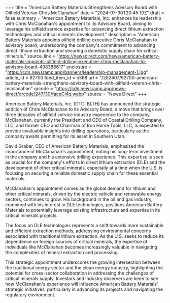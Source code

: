 +++
title = "American Battery Materials Strengthens Advisory Board with Oilfield Veteran Chris McClanahan"
date = "2024-07-30T20:45:10Z"
draft = false
summary = "American Battery Materials, Inc. enhances its leadership with Chris McClanahan's appointment to its Advisory Board, aiming to leverage his oilfield service expertise for advancing direct lithium extraction technologies and critical minerals development."
description = "American Battery Materials appoints oilfield drilling executive Chris McClanahan to advisory board, underscoring the company's commitment to advancing direct lithium extraction and securing a domestic supply chain for critical minerals."
source_link = "https://newsdirect.com/news/american-battery-materials-appoints-oilfield-drilling-executive-chris-mcclanahan-to-advisory-board-498386617"
enclosure = "https://cdn.newsramp.app/banners/leadership-management-1.jpg"
article_id = 92700
feed_item_id = 5368
url = "/202407/92700-american-battery-materials-strengthens-advisory-board-with-oilfield-veteran-chris-mcclanahan"
qrcode = "https://cdn.newsramp.app/news-direct/qrcode/247/30/faceCl4q.webp"
source = "News Direct"
+++

<p>American Battery Materials, Inc. (OTC: BLTH) has announced the strategic addition of Chris McClanahan to its Advisory Board, a move that brings over three decades of oilfield service industry experience to the company. McClanahan, currently the President and CEO of Coastal Drilling Company, LLC, and former CEO and Chairman of Iron Horse Tools, LLC, is expected to provide invaluable insights into drilling operations, particularly as the company awaits permitting for its asset in Southern Utah.</p><p>David Graber, CEO of American Battery Materials, emphasized the importance of McClanahan's appointment, noting his long-term investment in the company and his extensive drilling experience. This expertise is seen as crucial for the company's efforts in direct lithium extraction (DLE) and the development of other critical minerals, especially at a time when the U.S. is focusing on securing a reliable domestic supply chain for these essential materials.</p><p>McClanahan's appointment comes as the global demand for lithium and other critical minerals, driven by the electric vehicle and renewable energy sectors, continues to grow. His background in the oil and gas industry, combined with his interest in DLE technologies, positions American Battery Materials to potentially leverage existing infrastructure and expertise in its critical minerals projects.</p><p>The focus on DLE technologies represents a shift towards more sustainable and efficient extraction methods, addressing environmental concerns associated with traditional lithium extraction. As the U.S. seeks to reduce its dependence on foreign sources of critical minerals, the expertise of individuals like McClanahan becomes increasingly valuable in navigating the complexities of mineral extraction and processing.</p><p>This strategic appointment underscores the growing intersection between the traditional energy sector and the clean energy industry, highlighting the potential for cross-sector collaboration in addressing the challenges of critical minerals supply. Investors and industry observers are keen to see how McClanahan's experience will influence American Battery Materials' strategic initiatives, particularly in advancing its projects and navigating the regulatory environment.</p>